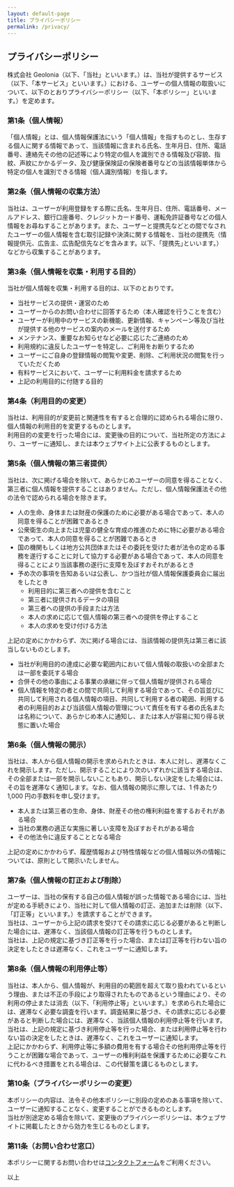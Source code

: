 ```yaml
---
layout: default-page
title: プライバシーポリシー
permalink: /privacy/
---
```


<div class="privacy">
<h2>プライバシーポリシー</h2>
<p>株式会社 Geolonia（以下、「当社」といいます。）は、当社が提供するサービス（以下、「本サービス」といいます。）における、ユーザーの個人情報の取扱いについて、以下のとおりプライバシーポリシー（以下、「本ポリシー」といいます。）を定めます。</p>

<h3>第1条（個人情報）</h3>
<p>「個人情報」とは、個人情報保護法にいう「個人情報」を指すものとし、生存する個人に関する情報であって、当該情報に含まれる氏名、生年月日、住所、電話番号、連絡先その他の記述等により特定の個人を識別できる情報及び容貌、指紋、声紋にかかるデータ、及び健康保険証の保険者番号などの当該情報単体から特定の個人を識別できる情報（個人識別情報）を指します。</p>

<h3>第2条（個人情報の収集方法）</h3>
<p>当社は、ユーザーが利用登録をする際に氏名、生年月日、住所、電話番号、メールアドレス、銀行口座番号、クレジットカード番号、運転免許証番号などの個人情報をお尋ねすることがあります。また、ユーザーと提携先などとの間でなされたユーザーの個人情報を含む取引記録や決済に関する情報を、当社の提携先（情報提供元、広告主、広告配信先などを含みます。以下、｢提携先｣といいます。）などから収集することがあります。</p>

<h3>第3条（個人情報を収集・利用する目的）</h3>
<p>当社が個人情報を収集・利用する目的は、以下のとおりです。</p>

<ul>
<li>当社サービスの提供・運営のため</li>
<li>ユーザーからのお問い合わせに回答するため（本人確認を行うことを含む）</li>
<li>ユーザーが利用中のサービスの新機能、更新情報、キャンペーン等及び当社が提供する他のサービスの案内のメールを送付するため</li>
<li>メンテナンス、重要なお知らせなど必要に応じたご連絡のため</li>
<li>利用規約に違反したユーザーを特定し、ご利用をお断りするため</li>
<li>ユーザーにご自身の登録情報の閲覧や変更、削除、ご利用状況の閲覧を行っていただくため</li>
<li>有料サービスにおいて、ユーザーに利用料金を請求するため</li>
<li>上記の利用目的に付随する目的</li>
</ul>

<h3>第4条（利用目的の変更）</h3>
<p>当社は、利用目的が変更前と関連性を有すると合理的に認められる場合に限り、個人情報の利用目的を変更するものとします。<br />
利用目的の変更を行った場合には、変更後の目的について、当社所定の方法により、ユーザーに通知し、または本ウェブサイト上に公表するものとします。</p>

<h3>第5条（個人情報の第三者提供）</h3>
<p>当社は、次に掲げる場合を除いて、あらかじめユーザーの同意を得ることなく、第三者に個人情報を提供することはありません。ただし、個人情報保護法その他の法令で認められる場合を除きます。</p>
<ul>
  <li>人の生命、身体または財産の保護のために必要がある場合であって、本人の同意を得ることが困難であるとき</li>
  <li>公衆衛生の向上または児童の健全な育成の推進のために特に必要がある場合であって、本人の同意を得ることが困難であるとき</li>
  <li>国の機関もしくは地方公共団体またはその委託を受けた者が法令の定める事務を遂行することに対して協力する必要がある場合であって、本人の同意を得ることにより当該事務の遂行に支障を及ぼすおそれがあるとき</li>
  <li>予め次の事項を告知あるいは公表し、かつ当社が個人情報保護委員会に届出をしたとき
  <ul>
    <li>利用目的に第三者への提供を含むこと</li>
    <li>第三者に提供されるデータの項目</li>
    <li>第三者への提供の手段または方法</li>
    <li>本人の求めに応じて個人情報の第三者への提供を停止すること</li>
    <li>本人の求めを受け付ける方法</li>
  </ul>
  </li>
</ul>

<p>上記の定めにかかわらず、次に掲げる場合には、当該情報の提供先は第三者に該当しないものとします。</p>

<ul>
  <li>当社が利用目的の達成に必要な範囲内において個人情報の取扱いの全部または一部を委託する場合</li>
  <li>合併その他の事由による事業の承継に伴って個人情報が提供される場合</li>
  <li>個人情報を特定の者との間で共同して利用する場合であって、その旨並びに共同して利用される個人情報の項目、共同して利用する者の範囲、利用する者の利用目的および当該個人情報の管理について責任を有する者の氏名または名称について、あらかじめ本人に通知し、または本人が容易に知り得る状態に置いた場合</li>
</ul>

<h3>第6条（個人情報の開示）</h3>

<p>当社は、本人から個人情報の開示を求められたときは、本人に対し、遅滞なくこれを開示します。ただし、開示することにより次のいずれかに該当する場合は、その全部または一部を開示しないこともあり、開示しない決定をした場合には、その旨を遅滞なく通知します。なお、個人情報の開示に際しては、1 件あたり 1,000 円の手数料を申し受けます。</p>

<ul>
<li>本人または第三者の生命、身体、財産その他の権利利益を害するおそれがある場合</li>
<li>当社の業務の適正な実施に著しい支障を及ぼすおそれがある場合</li>
<li>その他法令に違反することとなる場合</li>
</ul>

<p>上記の定めにかかわらず、履歴情報および特性情報などの個人情報以外の情報については、原則として開示いたしません。</p>

<h3>第7条（個人情報の訂正および削除）</h3>

<p>ユーザーは、当社の保有する自己の個人情報が誤った情報である場合には、当社が定める手続きにより、当社に対して個人情報の訂正、追加または削除（以下、「訂正等」といいます。）を請求することができます。<br />
当社は、ユーザーから上記の請求を受けてその請求に応じる必要があると判断した場合には、遅滞なく、当該個人情報の訂正等を行うものとします。<br />
当社は、上記の規定に基づき訂正等を行った場合、または訂正等を行わない旨の決定をしたときは遅滞なく、これをユーザーに通知します。</p>

<h3>第8条（個人情報の利用停止等）</h3>

<p>当社は、本人から、個人情報が、利用目的の範囲を超えて取り扱われているという理由、または不正の手段により取得されたものであるという理由により、その利用の停止または消去（以下、「利用停止等」といいます。）を求められた場合には、遅滞なく必要な調査を行います。調査結果に基づき、その請求に応じる必要があると判断した場合には、遅滞なく、当該個人情報の利用停止等を行います。<br />
当社は、上記の規定に基づき利用停止等を行った場合、または利用停止等を行わない旨の決定をしたときは、遅滞なく、これをユーザーに通知します。<br />
上記にかかわらず、利用停止等に多額の費用を有する場合その他利用停止等を行うことが困難な場合であって、ユーザーの権利利益を保護するために必要なこれに代わるべき措置をとれる場合は、この代替策を講じるものとします。</p>

<h3>第10条（プライバシーポリシーの変更）</h3>

<p>本ポリシーの内容は、法令その他本ポリシーに別段の定めのある事項を除いて、ユーザーに通知することなく、変更することができるものとします。<br />
当社が別途定める場合を除いて、変更後のプライバシーポリシーは、本ウェブサイトに掲載したときから効力を生じるものとします。</p>

<h3>第11条（お問い合わせ窓口）</h3>
<p>本ポリシーに関するお問い合わせは<a href="/contact">コンタクトフォーム</a>をご利用ください。</p>

<p>以上</p>

</div>
